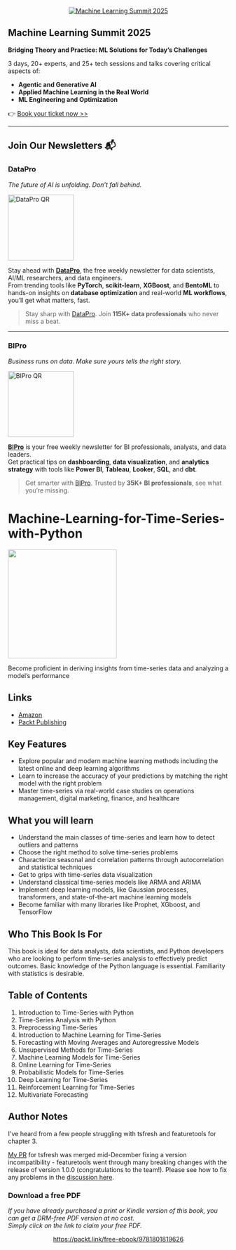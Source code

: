 <p align="center"><a href="https://packt.link/mlsumgh"><img src="https://static.packt-cdn.com/assets/images/ML Summit Banner v3 1200x627.png" alt="Machine Learning Summit 2025"/></a></p>

## Machine Learning Summit 2025
**Bridging Theory and Practice: ML Solutions for Today’s Challenges**

3 days, 20+ experts, and 25+ tech sessions and talks covering critical aspects of:
- **Agentic and Generative AI**
- **Applied Machine Learning in the Real World**
- **ML Engineering and Optimization**

👉 [Book your ticket now >>](https://packt.link/mlsumgh)

---

## Join Our Newsletters 📬

### DataPro  
*The future of AI is unfolding. Don’t fall behind.*

<p><a href="https://landing.packtpub.com/subscribe-datapronewsletter/?link_from_packtlink=yes"><img src="https://static.packt-cdn.com/assets/images/DataPro NL QR Code.png" alt="DataPro QR" width="150"/></a></p>

Stay ahead with [**DataPro**](https://landing.packtpub.com/subscribe-datapronewsletter/?link_from_packtlink=yes), the free weekly newsletter for data scientists, AI/ML researchers, and data engineers.  
From trending tools like **PyTorch**, **scikit-learn**, **XGBoost**, and **BentoML** to hands-on insights on **database optimization** and real-world **ML workflows**, you’ll get what matters, fast.

> Stay sharp with [DataPro](https://landing.packtpub.com/subscribe-datapronewsletter/?link_from_packtlink=yes). Join **115K+ data professionals** who never miss a beat.

---

### BIPro  
*Business runs on data. Make sure yours tells the right story.*

<p><a href="https://landing.packtpub.com/subscribe-bipro-newsletter/?link_from_packtlink=yes"><img src="https://static.packt-cdn.com/assets/images/BIPro NL QR Code.png" alt="BIPro QR" width="150"/></a></p>

[**BIPro**](https://landing.packtpub.com/subscribe-bipro-newsletter/?link_from_packtlink=yes) is your free weekly newsletter for BI professionals, analysts, and data leaders.  
Get practical tips on **dashboarding**, **data visualization**, and **analytics strategy** with tools like **Power BI**, **Tableau**, **Looker**, **SQL**, and **dbt**.

> Get smarter with [BIPro](https://landing.packtpub.com/subscribe-bipro-newsletter/?link_from_packtlink=yes). Trusted by **35K+ BI professionals**, see what you’re missing.




# Machine-Learning-for-Time-Series-with-Python

[<img src="./.other/cover.png" width="248">](https://www.amazon.com/Machine-Learning-Time-Python-state/dp/1801819629/)

Become proficient in deriving insights from time-series data and analyzing a model’s performance

## Links

* [Amazon](https://www.amazon.com/Machine-Learning-Time-Python-state/dp/1801819629/)
* [Packt Publishing](https://www.packtpub.com/product/machine-learning-for-time-series-with-python/9781801819626)

## Key Features
* Explore popular and modern machine learning methods including the latest online and deep learning algorithms
* Learn to increase the accuracy of your predictions by matching the right model with the right problem
* Master time-series via real-world case studies on operations management, digital marketing, finance, and healthcare

## What you will learn
- Understand the main classes of time-series and learn how to detect outliers and patterns
- Choose the right method to solve time-series problems
- Characterize seasonal and correlation patterns through autocorrelation and statistical techniques
- Get to grips with time-series data visualization
- Understand classical time-series models like ARMA and ARIMA
- Implement deep learning models, like Gaussian processes, transformers, and state-of-the-art machine learning models
- Become familiar with many libraries like Prophet, XGboost, and TensorFlow

## Who This Book Is For
This book is ideal for data analysts, data scientists, and Python developers who are looking to perform time-series analysis to effectively predict outcomes. Basic knowledge of the Python language is essential. Familiarity with statistics is desirable.

## Table of Contents
1. Introduction to Time-Series with Python
2. Time-Series Analysis with Python
3. Preprocessing Time-Series
4. Introduction to Machine Learning for Time-Series
5. Forecasting with Moving Averages and Autoregressive Models
6. Unsupervised Methods for Time-Series
7. Machine Learning Models for Time-Series 
8. Online Learning for Time-Series
9. Probabilistic Models for Time-Series
10. Deep Learning for Time-Series
11. Reinforcement Learning for Time-Series
12. Multivariate Forecasting

## Author Notes

I've heard from a few people struggling with tsfresh and featuretools for chapter 3.

[My PR](https://github.com/blue-yonder/tsfresh/pull/912) for tsfresh was merged mid-December fixing a version incompatibility - featuretools went through many breaking changes with the release of version 1.0.0 (congratulations to the team!). Please see how to fix any problems in the [discussion here](https://github.com/PacktPublishing/Machine-Learning-for-Time-Series-with-Python/issues/2).
### Download a free PDF

 <i>If you have already purchased a print or Kindle version of this book, you can get a DRM-free PDF version at no cost.<br>Simply click on the link to claim your free PDF.</i>
<p align="center"> <a href="https://packt.link/free-ebook/9781801819626">https://packt.link/free-ebook/9781801819626 </a> </p>